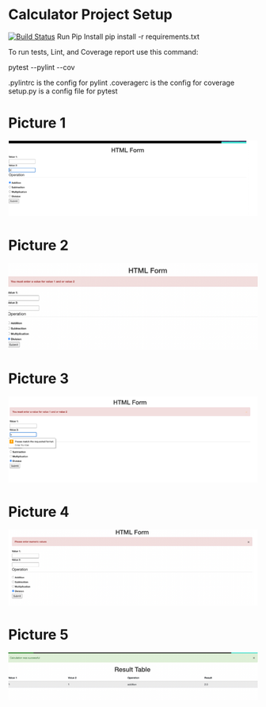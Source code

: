 # Calculator Project Setup
[![Build Status](https://app.travis-ci.com/shilpa271/calc2.svg?branch=Refactor)](https://app.travis-ci.com/shilpa271/calc2)
Run Pip Install
pip install -r requirements.txt

To run tests, Lint, and Coverage report use this command:

pytest  --pylint --cov

.pylintrc is the config for pylint
.coveragerc is the config for coverage
setup.py is a config file for pytest
# Picture 1
![Picture1](web_calc_images/picture1.png)

# Picture 2
![Picture2](web_calc_images/picture2.png)

# Picture 3
![Picture3](web_calc_images/pitcure3.png)

# Picture 4
![Picture4](web_calc_images/pitcure4.png)

# Picture 5
![Picture5](web_calc_images/pitcure5.png)



